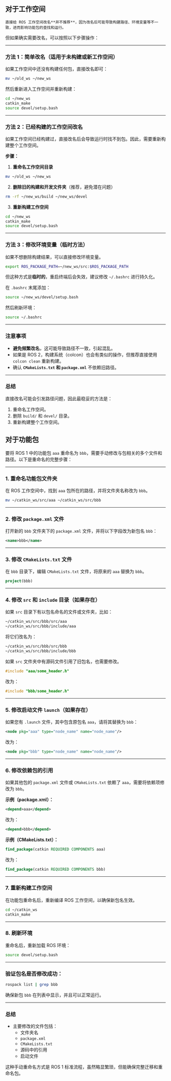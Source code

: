 ## 对于工作空间
    直接给 ROS 工作空间改名**并不推荐**，因为改名后可能导致构建路径、环境变量等不一致，进而影响功能包的查找和运行。  

但如果确实需要改名，可以按照以下步骤操作：  

---

### **方法 1：简单改名（适用于未构建或新工作空间）**  
如果工作空间中还没有构建任何包，直接改名即可：  
```bash
mv ~/old_ws ~/new_ws
```  
然后重新进入工作空间并重新构建：  
```bash
cd ~/new_ws
catkin_make
source devel/setup.bash
```  

---

### **方法 2：已经构建的工作空间改名**  
如果工作空间已经构建过，直接改名后会导致运行时找不到包。因此，需要重新构建整个工作空间。  

**步骤：**  
1. **重命名工作空间目录**  
```bash
mv ~/old_ws ~/new_ws
```  

2. **删除旧的构建和开发文件夹**（推荐，避免潜在问题）  
```bash
rm -rf ~/new_ws/build ~/new_ws/devel
```  

3. **重新构建工作空间**  
```bash
cd ~/new_ws
catkin_make
source devel/setup.bash
```  

---

### **方法 3：修改环境变量**（临时方法）  
如果不想删除构建结果，可以直接修改环境变量。  
```bash
export ROS_PACKAGE_PATH=~/new_ws/src:$ROS_PACKAGE_PATH
```  
但这种方式是**临时的**，重启终端后会失效，建议修改 `~/.bashrc` 进行持久化。  

在 `.bashrc` 末尾添加：  
```bash
source ~/new_ws/devel/setup.bash
```  

然后刷新环境：  
```bash
source ~/.bashrc
```  

---

### **注意事项**  
- **避免频繁改名**，这可能导致路径不一致，引起混乱。  
- 如果是 ROS 2，构建系统（colcon）也会有类似的操作，但推荐直接使用 `colcon clean` 重新构建。  
- 确认 **`CMakeLists.txt` 和 `package.xml`** 不依赖旧路径。  

---

### **总结**  
直接改名可能会引发路径问题，因此最稳妥的方法是：  
1. 重命名工作空间。  
2. 删除 `build/` 和 `devel/` 目录。  
3. 重新构建整个工作空间。



## 对于功能包
要将 ROS 1 中的功能包 `aaa` 重命名为 `bbb`，需要手动修改与包相关的多个文件和路径。以下是重命名的完整步骤：

---

### **1. 重命名功能包文件夹**
在 ROS 工作空间中，找到 `aaa` 包所在的路径，并将文件夹名称改为 `bbb`。  
```bash
mv ~/catkin_ws/src/aaa ~/catkin_ws/src/bbb
```

---

### **2. 修改 `package.xml` 文件**
打开新的 `bbb` 文件夹下的 `package.xml` 文件，并将以下字段改为新包名 `bbb`：
```xml
<name>bbb</name>
```

---

### **3. 修改 `CMakeLists.txt` 文件**
在 `bbb` 目录下，编辑 `CMakeLists.txt` 文件，将原来的 `aaa` 替换为 `bbb`。  
```cmake
project(bbb)
```

---

### **4. 修改 `src` 和 `include` 目录（如果存在）**
如果 `src` 目录下有以包名命名的文件或文件夹，比如：  
```bash
~/catkin_ws/src/bbb/src/aaa
~/catkin_ws/src/bbb/include/aaa
```
将它们改名为：
```bash
~/catkin_ws/src/bbb/src/bbb
~/catkin_ws/src/bbb/include/bbb
```
如果 `src` 文件夹中有源码文件引用了旧包名，也需要修改。  
```cpp
#include "aaa/some_header.h"
```
改为：
```cpp
#include "bbb/some_header.h"
```

---

### **5. 修改启动文件 `launch`（如果存在）**
如果您有 `.launch` 文件，其中包含原包名 `aaa`，请将其替换为 `bbb`：
```xml
<node pkg="aaa" type="node_name" name="node_name"/>
```
改为：
```xml
<node pkg="bbb" type="node_name" name="node_name"/>
```

---

### **6. 修改依赖包的引用**
如果其他包的 `package.xml` 文件或 `CMakeLists.txt` 依赖了 `aaa`，需要将依赖项修改为 `bbb`。

**示例（package.xml）：**
```xml
<depend>aaa</depend>
```
改为：
```xml
<depend>bbb</depend>
```

**示例（CMakeLists.txt）：**
```cmake
find_package(catkin REQUIRED COMPONENTS aaa)
```
改为：
```cmake
find_package(catkin REQUIRED COMPONENTS bbb)
```

---

### **7. 重新构建工作空间**
在功能包重命名后，重新编译 ROS 工作空间，以确保新包名生效。  
```bash
cd ~/catkin_ws
catkin_make
```

---

### **8. 刷新环境**
重命名后，重新加载 ROS 环境：
```bash
source devel/setup.bash
```

---

### **验证包名是否修改成功：**  
```bash
rospack list | grep bbb
```
确保新包 `bbb` 在列表中显示，并且可以正常运行。

---

### **总结**
- 主要修改的文件包括：  
  - 文件夹名  
  - `package.xml`  
  - `CMakeLists.txt`  
  - 源码中的引用  
  - 启动文件  

这种手动重命名方式是 ROS 1 标准流程，虽然略显繁琐，但能确保完整迁移和重命名包。